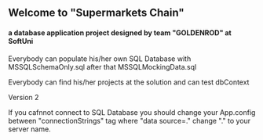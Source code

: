 <h2>Welcome to "Supermarkets Chain"</h2>
<h4>a database application project designed by team "GOLDENROD" at SoftUni</h4>

<p>Everybody can populate his/her own SQL Database with MSSQLSchemaOnly.sql after that MSSQLMockingData.sql</p>
<p>Everybody can find his/her projects at the solution and can test dbContext</p>
Version 2
<p>If you cafnnot connect to SQL Database you should change your App.config between "connectionStrings" tag where "data source=." change "." to your server name.</p>
